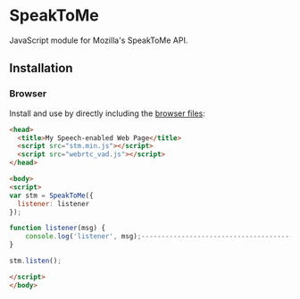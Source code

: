 # SpeakToMe

<!--
[![Version](http://img.shields.io/npm/v/speaktomejs.svg?style=flat-square)](https://npmjs.org/package/speaktomejs)
[![License](http://img.shields.io/npm/l/speaktomejs.svg?style=flat-square)](https://npmjs.org/package/speaktomejs)
-->

JavaScript module for Mozilla&#39;s SpeakToMe API.

## Installation

### Browser

Install and use by directly including the [browser files](dist):

```html
<head>
  <title>My Speech-enabled Web Page</title>
  <script src="stm.min.js"></script>
  <script src="webrtc_vad.js"></script>
</head>

<body>
<script>
var stm = SpeakToMe({
  listener: listener
});

function listener(msg) {
	console.log('listener', msg);---------------------------------------------------------------------
}

stm.listen();

</script>
</body>
```
